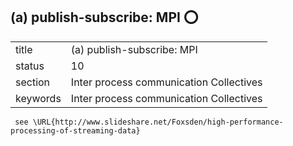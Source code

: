 ##  (a) publish-subscribe: MPI :o:


|          |                                         |
| -------- | --------------------------------------- |
| title    | (a) publish-subscribe: MPI              | 
| status   | 10                                      |
| section  | Inter process communication Collectives |
| keywords | Inter process communication Collectives |



     see \URL{http://www.slideshare.net/Foxsden/high-performance-processing-of-streaming-data}
     
